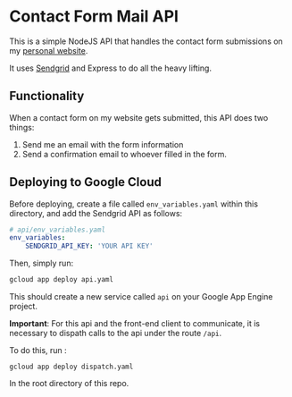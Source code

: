 # Contact Form Mail API

This is a simple NodeJS API that handles the contact form submissions on my [personal website](www.rbotha.co.za). 

It uses [Sendgrid](www.sendgrid.com) and Express to do all the heavy lifting.

## Functionality

When a contact form on my website gets submitted, this API does two things:

1. Send me an email with the form information
2. Send a confirmation email to whoever filled in the form.

## Deploying to Google Cloud

Before deploying, create a file called `env_variables.yaml` within this directory, and add the Sendgrid API as follows:

```yaml
# api/env_variables.yaml
env_variables:
    SENDGRID_API_KEY: 'YOUR API KEY'
```

Then, simply run:

```bash
gcloud app deploy api.yaml
```

This should create a new service called `api` on your Google App Engine project. 

**Important**: For this api and the front-end client to communicate, it is necessary to dispath calls to the api under the route `/api`. 

To do this, run :
```
gcloud app deploy dispatch.yaml
``` 

In the root directory of this repo. 